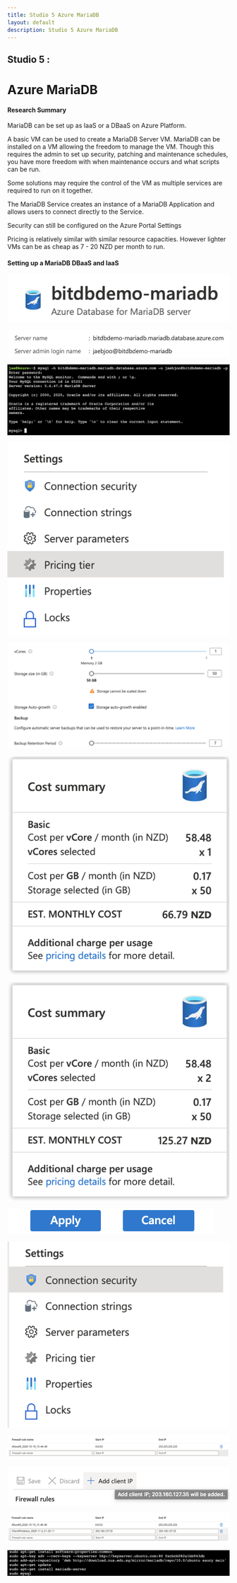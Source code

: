 ```yaml
---
title: Studio 5 Azure MariaDB
layout: default
description: Studio 5 Azure MariaDB
---
```


## Studio 5 : 
# Azure MariaDB

#### Research Summary

MariaDB can be set up as IaaS or a DBaaS on Azure Platform.

A basic VM can be used to create a MariaDB Server VM.
MariaDB can be installed on a VM allowing the freedom to manage the VM. Though this requires the admin to set up security, patching and maintenance schedules, you have more freedom with when maintenance occurs and what scripts can be run.

Some solutions may require the control of the VM as multiple services are required to run on it together.

The MariaDB Service creates an instance of a MariaDB Application and allows users to connect directly to the Service.

Security can still be configured on the Azure Portal Settings

Pricing is relatively similar with similar resource capacities. However lighter VMs can be as cheap as 7 - 20 NZD per month to run.

#### Setting up a MariaDB DBaaS and IaaS

![Maria DB](images\MariaDB\1heading.png "Maria DB")

![Maria DB](images\MariaDB\2dbServerName.png "Maria DB")

![Maria DB](images\MariaDB\3bashLogin.png "Maria DB")

![Maria DB](images\MariaDB\4pricingSetting.png "Maria DB")

![Maria DB](images\MariaDB\5pricingOptions.png "Maria DB")

![Maria DB](images\MariaDB\6pricing1core.png "Maria DB")

![Maria DB](images\MariaDB\7pricing2core.png "Maria DB")

![Maria DB](images\MariaDB\8pricingApply.png "Maria DB")

![Maria DB](images\MariaDB\9securitySetting.png "Maria DB")

![Maria DB](images\MariaDB\10firewall.png "Maria DB")

![Maria DB](images\MariaDB\11firewallAddIP.png "Maria DB")

![Maria DB](images\MariaDB\12firewallAddIP2.png "Maria DB")

![Maria DB](images\MariaDB\13vmmariadbinstall.png "Maria DB")
